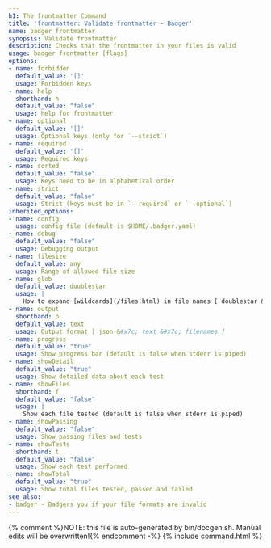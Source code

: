 ```yaml
---
h1: The frontmatter Command
title: 'frontmatter: Validate frontmatter - Badger'
name: badger frontmatter
synopsis: Validate frontmatter
description: Checks that the frontmatter in your files is valid
usage: badger frontmatter [flags]
options:
- name: forbidden
  default_value: '[]'
  usage: Forbidden keys
- name: help
  shorthand: h
  default_value: "false"
  usage: help for frontmatter
- name: optional
  default_value: '[]'
  usage: Optional keys (only for `--strict`)
- name: required
  default_value: '[]'
  usage: Required keys
- name: sorted
  default_value: "false"
  usage: Keys need to be in alphabetical order
- name: strict
  default_value: "false"
  usage: Strict (keys must be in `--required` or `--optional`)
inherited_options:
- name: config
  usage: config file (default is $HOME/.badger.yaml)
- name: debug
  default_value: "false"
  usage: Debugging output
- name: filesize
  default_value: any
  usage: Range of allowed file size
- name: glob
  default_value: doublestar
  usage: |
    How to expand [wildcards](/files.html) in file names [ doublestar &#x7c; golang &#x7c; none ]
- name: output
  shorthand: o
  default_value: text
  usage: Output format [ json &#x7c; text &#x7c; filenames ]
- name: progress
  default_value: "true"
  usage: Show progress bar (default is false when stderr is piped)
- name: showDetail
  default_value: "true"
  usage: Show detailed data about each test
- name: showFiles
  shorthand: f
  default_value: "false"
  usage: |
    Show each file tested (default is false when stderr is piped)
- name: showPassing
  default_value: "false"
  usage: Show passing files and tests
- name: showTests
  shorthand: t
  default_value: "false"
  usage: Show each test performed
- name: showTotal
  default_value: "true"
  usage: Show total files tested, passed and failed
see_also:
- badger - Badgers you if your file formats are invalid
---
```

{% comment %}NOTE: this file is auto-generated by bin/docgen.sh.  Manual edits will be overwritten!{% endcomment -%}
{% include command.html %}
